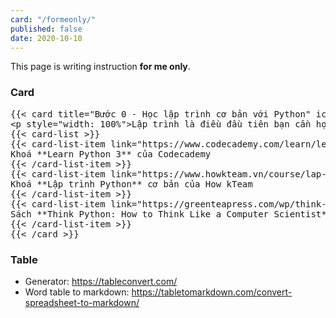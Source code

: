 ```yaml
---
card: "/formeonly/"
published: false
date: 2020-10-10
---
```


This page is writing instruction **for me only**.

### Card

<pre>
{{&lt; card title="Bước 0 - Học lập trình cơ bản với Python" icon="python.svg">}}
&lt;p style="width: 100%">Lập trình là điều đầu tiên bạn cần học để có thể bắt kịp việc thực hành về sau. Python hiện tại là một ngôn ngữ rất phổ biến trong ngành trí tuệ nhân tạo. Có rất nhiều các khoá học được dạy với Python. Do vậy tôi khuyến khích các bạn bắt đầu với ngôn ngữ này. Có một vài khoá học và tài liệu tôi nghĩ có thể dùng được như:&lt;/p>
{{&lt; card-list >}}
{{&lt; card-list-item link="https://www.codecademy.com/learn/learn-python-3" >}}
Khoá **Learn Python 3** của Codecademy
{{&lt; /card-list-item >}}
{{&lt; card-list-item link="https://www.howkteam.vn/course/lap-trinh-python-co-ban-37" >}}
Khoá **Lập trình Python** cơ bản của How kTeam
{{&lt; /card-list-item >}}
{{&lt; card-list-item link="https://greenteapress.com/wp/think-python/" >}}
Sách **Think Python: How to Think Like a Computer Scientist** - Allen B. Downey.
{{&lt; /card-list-item >}}
{{&lt; /card >}}
</pre>


### Table 

- Generator: https://tableconvert.com/
- Word table to markdown: https://tabletomarkdown.com/convert-spreadsheet-to-markdown/
